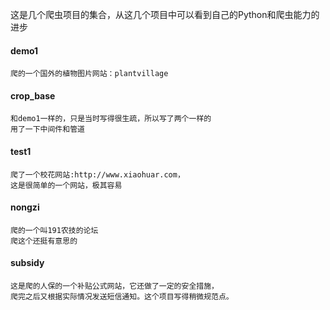 这是几个爬虫项目的集合，从这几个项目中可以看到自己的Python和爬虫能力的进步
#### demo1
```
爬的一个国外的植物图片网站：plantvillage
```
#### crop_base
```
和demo1一样的，只是当时写得很生疏，所以写了两个一样的
用了一下中间件和管道
```
#### test1
```
爬了一个校花网站:http://www.xiaohuar.com，
这是很简单的一个网站，极其容易
```
#### nongzi
```
爬的一个叫191农技的论坛
爬这个还挺有意思的
```
#### subsidy
```
这是爬的人保的一个补贴公式网站，它还做了一定的安全措施，
爬完之后又根据实际情况发送短信通知。这个项目写得稍微规范点。
```
